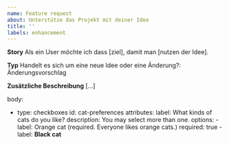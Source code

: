```yaml
---
name: Feature request
about: Unterstütze das Projekt mit deiner Idee
title: ''
labels: enhancement
---
```


**Story**
Als ein User
möchte ich dass [ziel],
damit man [nutzen der Idee].

**Typ**
Handelt es sich um eine neue Idee oder eine Änderung?:
Änderungsvorschlag

**Zusätzliche Beschreibung**
[...]

body:
- type: checkboxes
  id: cat-preferences
  attributes:
    label: What kinds of cats do you like?
    description: You may select more than one.
    options:
      - label: Orange cat (required. Everyone likes orange cats.)
        required: true
      - label: **Black cat**

